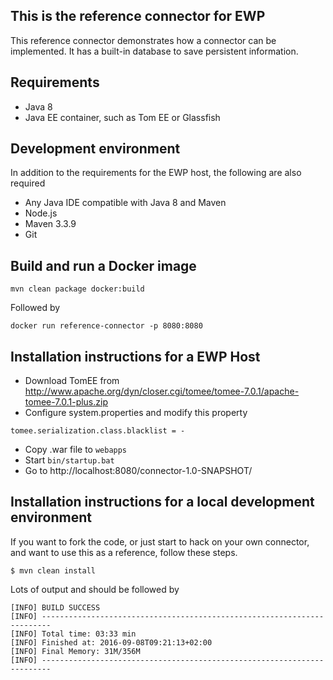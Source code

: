 ## This is the reference connector for EWP

This reference connector demonstrates how a connector can be implemented. It has a built-in database to save persistent information. 

## Requirements

* Java 8
* Java EE container, such as Tom EE or Glassfish

## Development environment
In addition to the requirements for the EWP host, the following are also required

* Any Java IDE compatible with Java 8 and Maven
* Node.js
* Maven 3.3.9
* Git

## Build and run a Docker image
```
mvn clean package docker:build
```
Followed by
```
docker run reference-connector -p 8080:8080
```

## Installation instructions for a EWP Host

* Download TomEE from http://www.apache.org/dyn/closer.cgi/tomee/tomee-7.0.1/apache-tomee-7.0.1-plus.zip
* Configure system.properties and modify this property
```
tomee.serialization.class.blacklist = -
```
* Copy .war file to `webapps`
* Start `bin/startup.bat`
* Go to http://localhost:8080/connector-1.0-SNAPSHOT/

## Installation instructions for a local development environment

If you want to fork the code, or just start to hack on your own connector, and want to use this as a reference, follow these steps. 

```
$ mvn clean install
```
Lots of output and should be followed by

```
[INFO] BUILD SUCCESS
[INFO] ------------------------------------------------------------------------
[INFO] Total time: 03:33 min
[INFO] Finished at: 2016-09-08T09:21:13+02:00
[INFO] Final Memory: 31M/356M
[INFO] ------------------------------------------------------------------------
```
